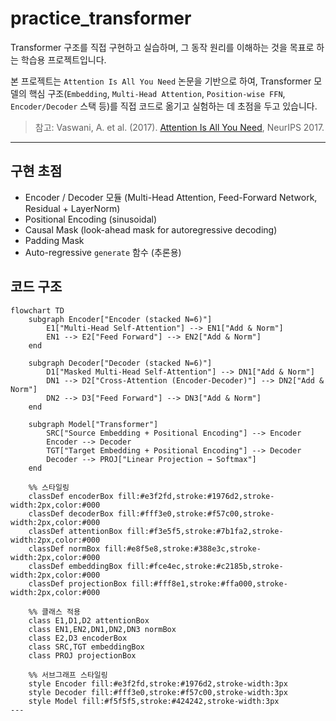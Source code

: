 # practice_transformer
Transformer 구조를 직접 구현하고 실습하며, 그 동작 원리를 이해하는 것을 목표로 하는 학습용 프로젝트입니다.

본 프로젝트는 `Attention Is All You Need` 논문을 기반으로 하여,
Transformer 모델의 핵심 구조(`Embedding`, `Multi-Head Attention`, `Position-wise FFN`, `Encoder/Decoder` 스택 등)를
직접 코드로 옮기고 실험하는 데 초점을 두고 있습니다.
> 참고: Vaswani, A. et al. (2017). [Attention Is All You Need](https://arxiv.org/abs/1706.03762), NeurIPS 2017.

---

## 구현 초점
- Encoder / Decoder 모듈 (Multi-Head Attention, Feed-Forward Network, Residual + LayerNorm)
- Positional Encoding (sinusoidal)
- Causal Mask (look-ahead mask for autoregressive decoding)
- Padding Mask
- Auto-regressive `generate` 함수 (추론용)

## 코드 구조
```
flowchart TD
    subgraph Encoder["Encoder (stacked N=6)"]
        E1["Multi-Head Self-Attention"] --> EN1["Add & Norm"]
        EN1 --> E2["Feed Forward"] --> EN2["Add & Norm"]
    end
    
    subgraph Decoder["Decoder (stacked N=6)"]
        D1["Masked Multi-Head Self-Attention"] --> DN1["Add & Norm"]
        DN1 --> D2["Cross-Attention (Encoder-Decoder)"] --> DN2["Add & Norm"]
        DN2 --> D3["Feed Forward"] --> DN3["Add & Norm"]
    end
    
    subgraph Model["Transformer"]
        SRC["Source Embedding + Positional Encoding"] --> Encoder
        Encoder --> Decoder
        TGT["Target Embedding + Positional Encoding"] --> Decoder
        Decoder --> PROJ["Linear Projection → Softmax"]
    end
    
    %% 스타일링
    classDef encoderBox fill:#e3f2fd,stroke:#1976d2,stroke-width:2px,color:#000
    classDef decoderBox fill:#fff3e0,stroke:#f57c00,stroke-width:2px,color:#000
    classDef attentionBox fill:#f3e5f5,stroke:#7b1fa2,stroke-width:2px,color:#000
    classDef normBox fill:#e8f5e8,stroke:#388e3c,stroke-width:2px,color:#000
    classDef embeddingBox fill:#fce4ec,stroke:#c2185b,stroke-width:2px,color:#000
    classDef projectionBox fill:#fff8e1,stroke:#ffa000,stroke-width:2px,color:#000
    
    %% 클래스 적용
    class E1,D1,D2 attentionBox
    class EN1,EN2,DN1,DN2,DN3 normBox
    class E2,D3 encoderBox
    class SRC,TGT embeddingBox
    class PROJ projectionBox
    
    %% 서브그래프 스타일링
    style Encoder fill:#e3f2fd,stroke:#1976d2,stroke-width:3px
    style Decoder fill:#fff3e0,stroke:#f57c00,stroke-width:3px
    style Model fill:#f5f5f5,stroke:#424242,stroke-width:3px
---